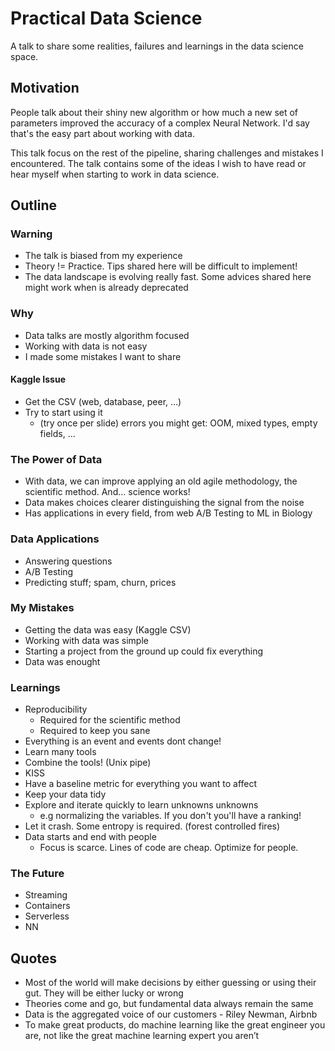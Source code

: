 # Practical Data Science

A talk to share some realities, failures and learnings in the data science space.

## Motivation

People talk about their shiny new algorithm or how much a new set of parameters improved the accuracy of a complex Neural Network.
I'd say that's the easy part about working with data.

This talk focus on the rest of the pipeline, sharing challenges and mistakes I encountered.
The talk contains some of the ideas I wish to have read or hear myself when starting to work in data science.

## Outline

### Warning

- The talk is biased from my experience
- Theory != Practice. Tips shared here will be difficult to implement!
- The data landscape is evolving really fast. Some advices shared here might work when is already deprecated

### Why

- Data talks are mostly algorithm focused
- Working with data is not easy
- I made some mistakes I want to share

#### Kaggle Issue

- Get the CSV (web, database, peer, ...)
- Try to start using it
    - (try once per slide) errors you might get: OOM, mixed types, empty fields, ...

### The Power of Data

- With data, we can improve applying an old agile methodology, the scientific method. And... science works!
- Data makes choices clearer distinguishing the signal from the noise
- Has applications in every field, from web A/B Testing to ML in Biology

### Data Applications

- Answering questions
- A/B Testing
- Predicting stuff; spam, churn, prices

### My Mistakes

- Getting the data was easy (Kaggle CSV)
- Working with data was simple
- Starting a project from the ground up could fix everything
- Data was enought

### Learnings

- Reproducibility
  - Required for the scientific method
  - Required to keep you sane
- Everything is an event and events dont change!
- Learn many tools
- Combine the tools! (Unix pipe)
- KISS
- Have a baseline metric for everything you want to affect
- Keep your data tidy
- Explore and iterate quickly to learn unknowns unknowns
  - e.g normalizing the variables. If you don't you'll have a ranking!
- Let it crash. Some entropy is required. (forest controlled fires)
- Data starts and end with people
  - Focus is scarce. Lines of code are cheap. Optimize for people.

### The Future

- Streaming
- Containers
- Serverless
- NN

## Quotes

- Most of the world will make decisions by either guessing or using their gut. They will be either lucky or wrong
- Theories come and go, but fundamental data always remain the same
- Data is the aggregated voice of our customers - Riley Newman, Airbnb
- To make great products, do machine learning like the great engineer you are, not like the great machine learning expert you aren’t
